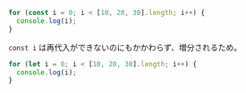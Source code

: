 ```js
for (const i = 0; i < [10, 20, 30].length; i++) {
  console.log(i);
}
```
`const i` は再代入ができないのにもかかわらず、増分されるため。
```js
for (let i = 0; i < [10, 20, 30].length; i++) {
  console.log(i);
}
```